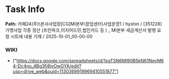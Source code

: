 # Task Info

**Path:** 카페24(주)\본사사업장\[CG]MI본부\창업센터\사업운영1 / hyshin / [351228] 가맹사업 각종 정산 (프린파크,이지어드민,법인카드 등 ) _ MI본부 세금계산서 발행 요청 시트에 내용 기재 / 2025-10-01_00-00-00

### WIKI
- ["https://docs.google.com/spreadsheets/d/1sgTSN6Ml90B5kN61NqyM64-Dc4no_4Bg3fi8ivOwGYA/edit?usp=drive_web&ouid=1130369919969410551877"]

